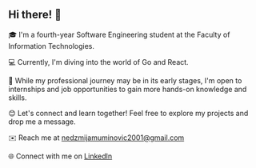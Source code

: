## Hi there! 👋

🎓 I'm a fourth-year Software Engineering student at the Faculty of Information Technologies.

💻 Currently, I'm diving into the world of Go and React.

💼 While my professional journey may be in its early stages, I'm open to internships and job opportunities to gain more hands-on knowledge and skills.

😊 Let's connect and learn together! Feel free to explore my projects and drop me a message.

✉️ Reach me at [nedzmijamuminovic2001@gmail.com](mailto:nedzmijamuminovic2001@gmail.com)

🌐 Connect with me on [LinkedIn](https://www.linkedin.com/in/nedzmijamuminovic/)
